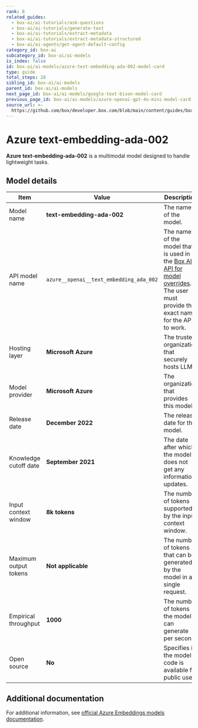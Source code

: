```yaml
---
rank: 8
related_guides:
  - box-ai/ai-tutorials/ask-questions
  - box-ai/ai-tutorials/generate-text
  - box-ai/ai-tutorials/extract-metadata
  - box-ai/ai-tutorials/extract-metadata-structured
  - box-ai/ai-agents/get-agent-default-config
category_id: box-ai
subcategory_id: box-ai/ai-models
is_index: false
id: box-ai/ai-models/azure-text-embedding-ada-002-model-card
type: guide
total_steps: 28
sibling_id: box-ai/ai-models
parent_id: box-ai/ai-models
next_page_id: box-ai/ai-models/google-text-bison-model-card
previous_page_id: box-ai/ai-models/azure-openai-gpt-4o-mini-model-card
source_url: >-
  https://github.com/box/developer.box.com/blob/main/content/guides/box-ai/ai-models/azure-text-embedding-ada-002-model-card.md
---
```

# Azure text-embedding-ada-002

**Azure text-embedding-ada-002** is a multimodal model designed to handle lightweight tasks.

## Model details

| Item  | Value | Description |
|-----------|----------|----------|
|Model name|**text-embedding-ada-002**| The name of the model. |
|API model name|`azure__openai__text_embedding_ada_002`| The name of the model that is used in the [Box AI API for model overrides][overrides]. The user must provide this exact name for the API to work. |
|Hosting layer| **Microsoft Azure** | The trusted organization that securely hosts LLM. |
|Model provider|**Microsoft Azure**| The organization that provides this model. |
|Release date|**December 2022** | The release date for the model.|
|Knowledge cutoff date| **September 2021**| The date after which the model does not get any information updates. |
|Input context window |**8k tokens**| The number of tokens supported by the input context window.|
|Maximum output tokens |**Not applicable** |The number of tokens that can be generated by the model in a single request.|
|Empirical throughput| **1000** | The number of tokens the model can generate per second.|
|Open source | **No** | Specifies if the model's code is available for public use.|

## Additional documentation

For additional information, see [official Azure Embeddings models documentation][azure-ai-embeddings].

[azure-ai-embeddings]: https://learn.microsoft.com/en-us/azure/ai-services/openai/concepts/models#embeddings
[overrides]: g://box-ai/ai-agents/ai-agent-overrides